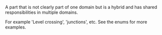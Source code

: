 A part that is not clearly part of one domain but is a hybrid and has shared responsibilities in multiple domains.

<!-- end of short definition -->


For example 'Level crossing', 'junctions', etc. 
See the enums for more examples. 

